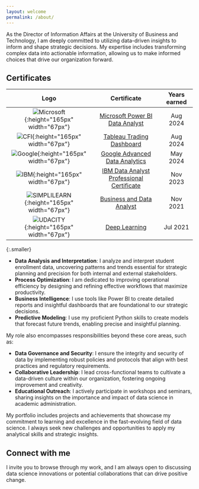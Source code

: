 ```yaml
---
layout: welcome
permalink: /about/
---
```



<!--author-->

As the Director of Information Affairs at the University of Business and Technology, I am deeply committed to utilizing data-driven insights to inform and shape strategic decisions. My expertise includes transforming complex data into actionable information, allowing us to make informed choices that drive our organization forward.

## Certificates

| Logo | Certificate | Years earned |
|:-:|:-:|:-:|
| ![Microsoft]({{site.baseurl}}/assets/img/about/microsoft-logo.png){:height="165px" width="67px"} | [Microsoft Power BI Data Analyst](https://coursera.org/share/2265021260dcc3db86cf7d9b8e789df7) | Aug 2024 |
| ![CFI]({{site.baseurl}}/assets/img/about/CFIlogo.webp){:height="165px" width="67px"} | [Tableau Trading Dashboard](https://coursera.org/share/955e6c88be63bb8c412f6dd3a4d1ca06) | Aug 2024 |
| ![Google]({{site.baseurl}}/assets/img/about/google-logo.jpg){:height="165px" width="67px"} | [Google Advanced Data Analytics](https://coursera.org/share/27e195403c8822f96c4275e1f9315956) | May 2024 |
| ![IBM]({{site.baseurl}}/assets/img/about/IBM.png){:height="165px" width="67px"} | [IBM Data Analyst Professional Certificate](https://coursera.org/share/d0d047bd84c90920567f01bd79a4b682) | Nov 2023 |
| ![SIMPLILEARN]({{site.baseurl}}/assets/img/about/simplilearn.png){:height="165px" width="67px"} | [Business and Data Analyst](https://success.simplilearn.com/2f7719d5-42c4-4d92-b576-bc5e76af0971) | Nov 2021 |
| ![UDACITY]({{site.baseurl}}/assets/img/about/udacity-logo.png){:height="165px" width="67px"} | [Deep Learning](https://www.udacity.com/certificate/e/34f2e9b2-c200-11eb-be31-df842f0a9f3c) | Jul 2021 |
{:.smaller}

- **Data Analysis and Interpretation**: I analyze and interpret student enrollment data, uncovering patterns and trends essential for strategic planning and precision for both internal and external stakeholders.
- **Process Optimization**: I am dedicated to improving operational efficiency by designing and refining effective workflows that maximize productivity.
- **Business Intelligence**: I use tools like Power BI to create detailed reports and insightful dashboards that are foundational to our strategic decisions.
- **Predictive Modeling**: I use my proficient Python skills to create models that forecast future trends, enabling precise and insightful planning.

My role also encompasses responsibilities beyond these core areas, such as:

- **Data Governance and Security**: I ensure the integrity and security of data by implementing robust policies and protocols that align with best practices and regulatory requirements.
- **Collaborative Leadership**: I lead cross-functional teams to cultivate a data-driven culture within our organization, fostering ongoing improvement and creativity.
- **Educational Outreach**: I actively participate in workshops and seminars, sharing insights on the importance and impact of data science in academic administration.

My portfolio includes projects and achievements that showcase my commitment to learning and excellence in the fast-evolving field of data science. I always seek new challenges and opportunities to apply my analytical skills and strategic insights.

## Connect with me
I invite you to browse through my work, and I am always open to discussing data science innovations or potential collaborations that can drive positive change.
